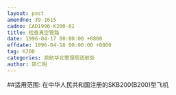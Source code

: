 ```yaml
---
layout: post
amendno: 39-1615
cadno: CAD1996-K200-01
title: 检查真空管路
date: 1996-04-17 00:00:00 +0800
effdate: 1996-04-18 00:00:00 +0800
tag: K200
categories: 民航华北管理局适航处
author: 邵仁明
---
```


##适用范围:
在中华人民共和国注册的SKB200(B200)型飞机

